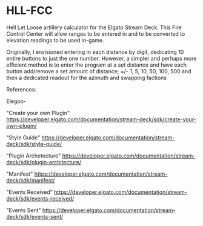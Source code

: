 # HLL-FCC
Hell Let Loose artillery calculator for the Elgato Stream Deck. This Fire Control Center will allow ranges to be entered in and to be converted to elevation readings to be used in-game. 

Originally, I envisioned entering in each distance by digit, dedicating 10 entire buttons to just the one number. However, a simpler and perhaps more efficient method is to enter the program at a set distance and have each button add/remove a set amount of distance; =/- 1, 5, 10, 50, 100, 500 and then a dedicated readout for the azimuth and swapping factions

References:

Elegoo-

"Create your own Plugin"
https://developer.elgato.com/documentation/stream-deck/sdk/create-your-own-plugin/

"Style Guide"
https://developer.elgato.com/documentation/stream-deck/sdk/style-guide/

"Plugin Archetecture"
https://developer.elgato.com/documentation/stream-deck/sdk/plugin-architecture/

"Manifest"
https://developer.elgato.com/documentation/stream-deck/sdk/manifest/

"Events Received"
https://developer.elgato.com/documentation/stream-deck/sdk/events-received/

"Events Sent"
https://developer.elgato.com/documentation/stream-deck/sdk/events-sent/
